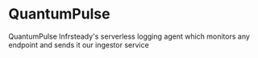 # QuantumPulse
QuantumPulse Infrsteady's serverless logging agent which monitors any endpoint and sends it our ingestor service
